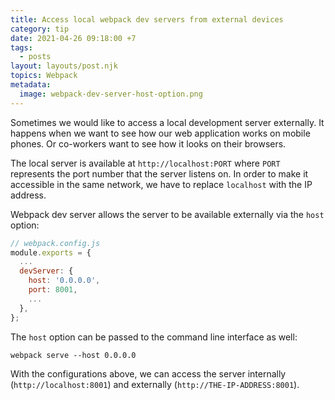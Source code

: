 ```yaml
---
title: Access local webpack dev servers from external devices
category: tip
date: 2021-04-26 09:18:00 +7
tags:
  - posts
layout: layouts/post.njk
topics: Webpack
metadata:
  image: webpack-dev-server-host-option.png
---
```


Sometimes we would like to access a local development server externally. It happens when we want to see how our web application works on mobile phones. Or co-workers want to see how it looks on their browsers.

The local server is available at `http://localhost:PORT` where `PORT` represents the port number that the server listens on. In order to make it accessible in the same network, we have to replace `localhost` with the IP address.

Webpack dev server allows the server to be available externally via the `host` option:

```js
// webpack.config.js
module.exports = {
  ...
  devServer: {
    host: '0.0.0.0',
    port: 8001,
    ...
  },
};
```

The `host` option can be passed to the command line interface as well:

```shell
webpack serve --host 0.0.0.0
```

With the configurations above, we can access the server internally (`http://localhost:8001`) and externally (`http://THE-IP-ADDRESS:8001`).